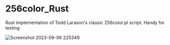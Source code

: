 # 256color_Rust
Rust implementation of Todd Larason's classic 256color.pl script. Handy for testing

![Screenshot 2023-09-06 225349](https://github.com/STashakkori/256color_Rust/assets/4257899/fcd108f1-d580-4ae5-911f-2a576d8a5c3d)

